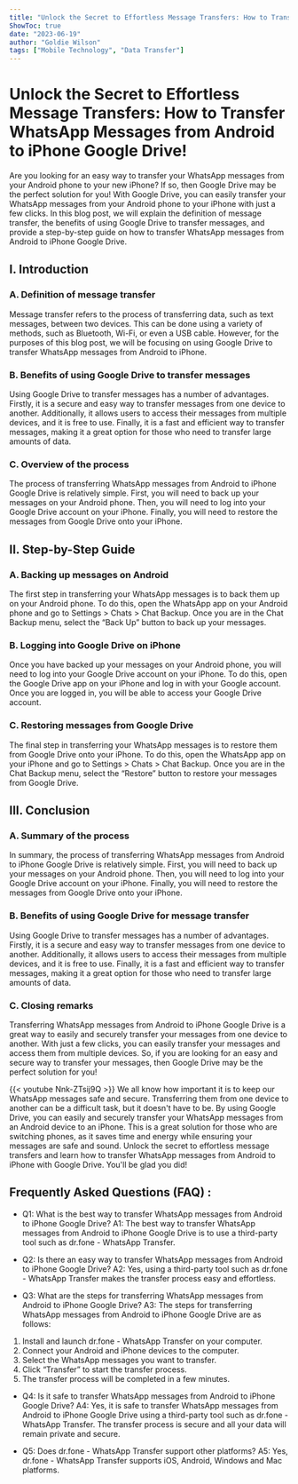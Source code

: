 ```yaml
---
title: "Unlock the Secret to Effortless Message Transfers: How to Transfer WhatsApp Messages from Android to iPhone Google Drive!"
ShowToc: true 
date: "2023-06-19"
author: "Goldie Wilson" 
tags: ["Mobile Technology", "Data Transfer"]
---
```

# Unlock the Secret to Effortless Message Transfers: How to Transfer WhatsApp Messages from Android to iPhone Google Drive!

Are you looking for an easy way to transfer your WhatsApp messages from your Android phone to your new iPhone? If so, then Google Drive may be the perfect solution for you! With Google Drive, you can easily transfer your WhatsApp messages from your Android phone to your iPhone with just a few clicks. In this blog post, we will explain the definition of message transfer, the benefits of using Google Drive to transfer messages, and provide a step-by-step guide on how to transfer WhatsApp messages from Android to iPhone Google Drive. 

## I. Introduction

### A. Definition of message transfer

Message transfer refers to the process of transferring data, such as text messages, between two devices. This can be done using a variety of methods, such as Bluetooth, Wi-Fi, or even a USB cable. However, for the purposes of this blog post, we will be focusing on using Google Drive to transfer WhatsApp messages from Android to iPhone. 

### B. Benefits of using Google Drive to transfer messages

Using Google Drive to transfer messages has a number of advantages. Firstly, it is a secure and easy way to transfer messages from one device to another. Additionally, it allows users to access their messages from multiple devices, and it is free to use. Finally, it is a fast and efficient way to transfer messages, making it a great option for those who need to transfer large amounts of data. 

### C. Overview of the process

The process of transferring WhatsApp messages from Android to iPhone Google Drive is relatively simple. First, you will need to back up your messages on your Android phone. Then, you will need to log into your Google Drive account on your iPhone. Finally, you will need to restore the messages from Google Drive onto your iPhone. 

## II. Step-by-Step Guide

### A. Backing up messages on Android

The first step in transferring your WhatsApp messages is to back them up on your Android phone. To do this, open the WhatsApp app on your Android phone and go to Settings > Chats > Chat Backup. Once you are in the Chat Backup menu, select the “Back Up” button to back up your messages. 

### B. Logging into Google Drive on iPhone

Once you have backed up your messages on your Android phone, you will need to log into your Google Drive account on your iPhone. To do this, open the Google Drive app on your iPhone and log in with your Google account. Once you are logged in, you will be able to access your Google Drive account. 

### C. Restoring messages from Google Drive

The final step in transferring your WhatsApp messages is to restore them from Google Drive onto your iPhone. To do this, open the WhatsApp app on your iPhone and go to Settings > Chats > Chat Backup. Once you are in the Chat Backup menu, select the “Restore” button to restore your messages from Google Drive. 

## III. Conclusion

### A. Summary of the process

In summary, the process of transferring WhatsApp messages from Android to iPhone Google Drive is relatively simple. First, you will need to back up your messages on your Android phone. Then, you will need to log into your Google Drive account on your iPhone. Finally, you will need to restore the messages from Google Drive onto your iPhone. 

### B. Benefits of using Google Drive for message transfer

Using Google Drive to transfer messages has a number of advantages. Firstly, it is a secure and easy way to transfer messages from one device to another. Additionally, it allows users to access their messages from multiple devices, and it is free to use. Finally, it is a fast and efficient way to transfer messages, making it a great option for those who need to transfer large amounts of data. 

### C. Closing remarks

Transferring WhatsApp messages from Android to iPhone Google Drive is a great way to easily and securely transfer your messages from one device to another. With just a few clicks, you can easily transfer your messages and access them from multiple devices. So, if you are looking for an easy and secure way to transfer your messages, then Google Drive may be the perfect solution for you!

{{< youtube Nnk-ZTsij9Q >}} 
We all know how important it is to keep our WhatsApp messages safe and secure. Transferring them from one device to another can be a difficult task, but it doesn't have to be. By using Google Drive, you can easily and securely transfer your WhatsApp messages from an Android device to an iPhone. This is a great solution for those who are switching phones, as it saves time and energy while ensuring your messages are safe and sound. Unlock the secret to effortless message transfers and learn how to transfer WhatsApp messages from Android to iPhone with Google Drive. You'll be glad you did!

## Frequently Asked Questions (FAQ) :
- Q1: What is the best way to transfer WhatsApp messages from Android to iPhone Google Drive?
A1: The best way to transfer WhatsApp messages from Android to iPhone Google Drive is to use a third-party tool such as dr.fone - WhatsApp Transfer. 

- Q2: Is there an easy way to transfer WhatsApp messages from Android to iPhone Google Drive?
A2: Yes, using a third-party tool such as dr.fone - WhatsApp Transfer makes the transfer process easy and effortless. 

- Q3: What are the steps for transferring WhatsApp messages from Android to iPhone Google Drive?
A3: The steps for transferring WhatsApp messages from Android to iPhone Google Drive are as follows: 
1. Install and launch dr.fone - WhatsApp Transfer on your computer. 
2. Connect your Android and iPhone devices to the computer. 
3. Select the WhatsApp messages you want to transfer. 
4. Click “Transfer” to start the transfer process. 
5. The transfer process will be completed in a few minutes. 

- Q4: Is it safe to transfer WhatsApp messages from Android to iPhone Google Drive?
A4: Yes, it is safe to transfer WhatsApp messages from Android to iPhone Google Drive using a third-party tool such as dr.fone - WhatsApp Transfer. The transfer process is secure and all your data will remain private and secure. 

- Q5: Does dr.fone - WhatsApp Transfer support other platforms?
A5: Yes, dr.fone - WhatsApp Transfer supports iOS, Android, Windows and Mac platforms.


